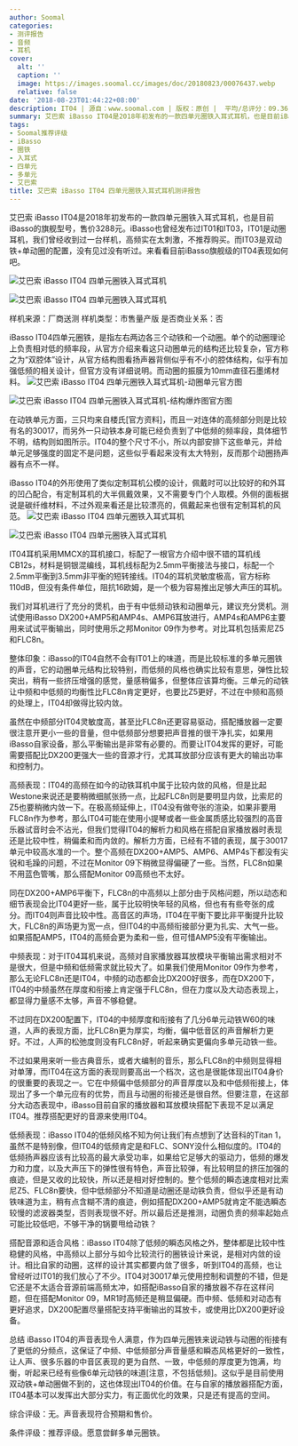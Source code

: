 ```yaml
---
author: Soomal
categories:
- 测评报告
- 音频
- 耳机
cover:
  alt: ''
  caption: ''
  image: https://images.soomal.cc/images/doc/20180823/00076437.webp
  relative: false
date: '2018-08-23T01:44:22+08:00'
description: IT04 | 源自：www.soomal.com | 版权：原创 |  平均/总评分：09.36/131
summary: 艾巴索 iBasso IT04是2018年初发布的一款四单元圈铁入耳式耳机，也是目前iBasso的旗舰型号，售价3288元。 IT04四单元圈铁，是指左右两边各三个动铁和一个动圈。
tags:
- Soomal推荐评级
- iBasso
- 圈铁
- 入耳式
- 四单元
- 多单元
- 艾巴索
title: 艾巴索 iBasso IT04 四单元圈铁入耳式耳机测评报告
---
```


艾巴索 iBasso IT04是2018年初发布的一款四单元圈铁入耳式耳机，也是目前iBasso的旗舰型号，售价3288元。iBasso也曾经发布过IT01和IT03，IT01是动圈耳机，我们曾经收到过一台样机，高频实在太刺激，不推荐购买。而IT03是双动铁+单动圈的配置，没有见过没有听过。来看看目前iBasso旗舰级的IT04表现如何吧。



![艾巴索 iBasso IT04 四单元圈铁入耳式耳机](https://images.soomal.cc/images/doc/20180806/00076155_01.webp)



![艾巴索 iBasso IT04 四单元圈铁入耳式耳机](https://images.soomal.cc/images/doc/20180806/00076156_01.webp)



样机来源：厂商送测
样机类型：市售量产版
是否商业关系：否



iBasso IT04四单元圈铁，是指左右两边各三个动铁和一个动圈。单个的动圈理论上负责相对低的频率段，从官方介绍来看这只动圈单元的结构还比较复杂，官方称之为“双腔体”设计，从官方结构图看扬声器背侧似乎有不小的腔体结构，似乎有加强低频的相关设计，但官方没有详细说明。而动圈的振膜为10mm直径石墨烯材料。
![艾巴索 iBasso IT04 四单元圈铁入耳式耳机-动圈单元官方图](https://images.soomal.cc/images/doc/20180823/00076435.webp)




![艾巴索 iBasso IT04 四单元圈铁入耳式耳机-结构爆炸图官方图](https://images.soomal.cc/images/doc/20180823/00076436.webp)




在动铁单元方面，三只均来自楼氏[官方资料]，而且一对连体的高频部分则是比较有名的30017，而另外一只动铁本身可能已经负责到了中低频的频率段，具体细节不明，结构则如图所示。IT04的整个尺寸不小，所以内部安排下这些单元，并给单元足够强度的固定不是问题，这些似乎看起来没有太大特别，反而那个动圈扬声器有点不一样。

iBasso IT04的外形使用了类似定制耳机公模的设计，佩戴时可以比较好的和外耳的凹凸配合，有定制耳机的大半佩戴效果，又不需要专门个人取模。外侧的面板据说是碳纤维材料，不过外观来看还是比较漂亮的，佩戴起来也很有定制耳机的风范。
![艾巴索 iBasso IT04 四单元圈铁入耳式耳机](https://images.soomal.cc/images/doc/20180806/00076160_01.webp)




![艾巴索 iBasso IT04 四单元圈铁入耳式耳机](https://images.soomal.cc/images/doc/20180806/00076162_01.webp)




IT04耳机采用MMCX的耳机接口，标配了一根官方介绍中很不错的耳机线CB12s，材料是铜银混编线，耳机线标配为2.5mm平衡接法与接口，标配一个2.5mm平衡到3.5mm非平衡的短转接线。IT04的耳机灵敏度极高，官方标称110dB，但没有条件单位，阻抗16欧姆，是一个极为容易推出足够大声压的耳机。

我们对耳机进行了充分的煲机，由于有中低频动铁和动圈单元，建议充分煲机。测试使用iBasso DX200+AMP5和AMP4s、AMP6耳放进行，AMP4s和AMP6主要用来试试平衡输出，同时使用乐之邦Monitor 09作为参考。对比耳机包括索尼Z5和FLC8n。

整体印象：iBasso的IT04自然不会有IT01上的味道，而是比较标准的多单元圈铁的声音，它的动圈单元结构比较特别，而低频的风格也确实比较有意思，弹性比较突出，稍有一些挤压增强的感觉，量感稍偏多，但整体应该算均衡。三单元的动铁让中频和中低频的均衡性比FLC8n肯定更好，也要比Z5更好，不过在中频和高频的处理上，IT04却做得比较内敛。

虽然在中频部分IT04灵敏度高，甚至比FLC8n还更容易驱动，搭配播放器一定要很注意开更小一些的音量，但中低频部分想要把声音推的很干净扎实，如果用iBasso自家设备，那么平衡输出是非常有必要的。而要让IT04发挥的更好，可能需要搭配比DX200更强大一些的音源才行，尤其耳放部分应该有更大的输出功率和控制力。

高频表现：IT04的高频在如今的动铁耳机中属于比较内敛的风格，但是比起Westone来说还是要稍微细腻张扬一点，比起FLC8n则是要明显内敛，比索尼的Z5也要稍微内敛一下。在极高频延伸上，IT04没有做夸张的渲染，如果非要用FLC8n作为参考，那么IT04可能在使用小提琴或者一些金属质感比较强烈的高音乐器试音时会不沾光，但我们觉得IT04的解析力和风格在搭配自家播放器时表现还是比较中性，稍偏柔和而内敛的。解析力方面，已经有不错的表现，属于30017单元中较高水准的一个。整个高频在DX200+AMP5、AMP6、AMP4s下都没有尖锐和毛躁的问题，不过在Monitor 09下稍微显得偏硬了一些。当然，FLC8n如果不用蓝色管嘴，那么搭配Monitor 09高频也不太好。

同在DX200+AMP6平衡下，FLC8n的中高频以上部分由于风格问题，所以动态和细节表现会比IT04更好一些，属于比较明快年轻的风格，但也有有些夸张的成分。而IT04则声音比较中性。高音区的声场，IT04在平衡下要比非平衡提升比较大，FLC8n的声场更为宽一点，但IT04的中高频衔接部分更为扎实、大气一些。如果搭配AMP5，IT04的高频会更为柔和一些，但可惜AMP5没有平衡输出。

中频表现：对于IT04耳机来说，高频对自家播放器耳放模块平衡输出需求相对不是很大，但是中频和低频需求就比较大了。如果我们使用Monitor 09作为参考，那么无论FLC8n还是IT04，中频的动态都会比DX200好很多，而在DX200下，IT04的中频虽然在厚度和衔接上肯定强于FLC8n，但在力度以及大动态表现上，都显得力量感不太够，声音不够稳健。

不过同在DX200配置下，IT04的中频厚度和衔接有了几分6单元动铁W60的味道，人声的表现方面，比FLC8n更为厚实，均衡，偏中低音区的声音解析力更好。不过，人声的松弛度则没有FLC8n好，听起来确实更偏向多单元动铁一些。

不过如果用来听一些古典音乐，或者大编制的音乐，那么FLC8n的中频则显得相对单薄，而IT04在这方面的表现则要高出一个档次，这也是很能体现出IT04身价的很重要的表现之一。它在中频偏中低频部分的声音厚度以及和中低频衔接上，体现出了多一个单元应有的优势，而且与动圈的衔接还是很自然。但要注意，在这部分大动态表现中，iBasso目前自家的播放器和耳放模块搭配下表现不足以满足IT04。推荐搭配更好的音源来使用IT04。

低频表现：iBasso IT04的低频风格不知为何让我们有点想到了达音科的Titan 1，虽然不是特别像，但IT04的低频肯定是和FLC、SONY没什么相似度的。IT04的低频扬声器应该有比较高的最大承受功率，如果给它足够大的驱动力，低频的爆发力和力度，以及大声压下的弹性很有特色，声音比较弹，有比较明显的挤压加强的痕迹，但是又收的比较快，所以还是相对好控制的。整个低频的瞬态速度相对比索尼Z5、FLC8n要快，但中低频部分不知道是动圈还是动铁负责，但似乎还是有动铁味道为主，稍有点含糊不清的痕迹，例如搭配DX200+AMP5就肯定不能选瞬态较慢的滤波器类型，否则表现很不好。所以最后还是推测，动圈负责的频率起始点可能比较低吧，不够干净的锅要甩给动铁？

搭配音源和适合风格：iBasso IT04除了低频的瞬态风格之外，整体都是比较中性稳健的风格，中高频以上部分与如今比较流行的圈铁设计来说，是相对内敛的设计。相比自家的动圈，这样的设计其实都要内敛了很多，听到IT04的高频，也让曾经听过IT01的我们放心了不少。IT04对30017单元使用控制和调整的不错，但是它还是不太适合音源前端高频太冲，如搭配iBasso自家的播放器不存在这样问题，但在搭配Monitor 09，MR1时高频还是稍显偏硬。而中频、低频和对动态有更好追求，DX200配置尽量搭配支持平衡输出的耳放卡，或使用比DX200更好设备。

总结
iBasso IT04的声音表现令人满意，作为四单元圈铁来说动铁与动圈的衔接有了更低的分频点，这保证了中频、中低频部分声音量感和瞬态风格更好的一致性，让人声、很多乐器的中音区表现的更为自然、一致，中低频的厚度更为饱满，均衡，听起来已经有些像6单元动铁的味道[注意，不包括低频]。这似乎是目前使用双动铁+单动圈做不到的，这也体现出IT04的价值。在与自家的播放器搭配方面，IT04基本可以发挥出大部分实力，有正面优化的效果，只是还有提高的空间。

综合评级：无。声音表现符合预期和售价。

条件评级：推荐评级。愿意尝鲜多单元圈铁。